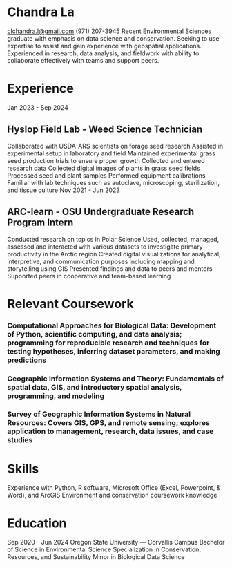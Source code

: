 # Chandra La
clchandra.l@gmail.com
(971) 207-3945
Recent Environmental Sciences graduate with emphasis on data science and conservation. Seeking to use expertise to assist and gain experience with geospatial applications. Experienced in research, data analysis, and fieldwork with ability to collaborate effectively with teams and support peers. 

# Experience
Jan  2023 - Sep 2024
## Hyslop Field Lab - Weed Science Technician
Collaborated with USDA-ARS scientists on forage seed research 
Assisted in experimental setup in laboratory and field
Maintained experimental grass seed production trials to ensure proper growth 
Collected and entered research data
Collected digital images of plants in grass seed fields
Processed seed and plant samples
Performed equipment calibrations
Familiar with lab techniques such as autoclave, microscoping, sterilization, and tissue culture
Nov  2021 - Jun 2023
## ARC-learn - OSU Undergraduate Research Program Intern
Conducted research on topics in Polar Science 
Used, collected, managed, assessed and interacted with various datasets to investigate primary productivity in the Arctic region 
Created digital visualizations for analytical, interpretive, and communication purposes including mapping and storytelling using GIS
Presented findings and data to peers and mentors
Supported peers in cooperative and team-based learning

# Relevant Coursework
### Computational Approaches for Biological Data: Development of Python, scientific computing, and data analysis; programming for reproducible research and techniques for testing hypotheses, inferring dataset parameters, and making predictions
### Geographic Information Systems and Theory: Fundamentals of spatial data, GIS, and introductory spatial analysis, programming, and modeling
### Survey of Geographic Information Systems in Natural Resources: Covers GIS, GPS, and remote sensing; explores application to management, research, data issues, and case studies

# Skills
Experience with Python, R software, Microsoft Office (Excel, Powerpoint, & Word), and ArcGIS
Environment and conservation coursework knowledge

# Education
Sep  2020 - Jun 2024
Oregon State University — Corvallis Campus
Bachelor of Science in Environmental Science 
Specialization in Conservation, Resources, and Sustainability 
Minor in Biological Data Science
